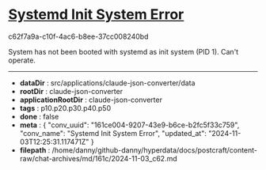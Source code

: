 # [Systemd Init System Error](https://claude.ai/chat/161ce004-9207-43e9-b6ce-b2fc5f33c759)

c62f7a9a-c10f-4ac6-b8ee-37cc008240bd

System has not been booted with systemd as init system (PID 1). Can't operate.

---

* **dataDir** : src/applications/claude-json-converter/data
* **rootDir** : claude-json-converter
* **applicationRootDir** : claude-json-converter
* **tags** : p10.p20.p30.p40.p50
* **done** : false
* **meta** : {
  "conv_uuid": "161ce004-9207-43e9-b6ce-b2fc5f33c759",
  "conv_name": "Systemd Init System Error",
  "updated_at": "2024-11-03T12:25:31.117471Z"
}
* **filepath** : /home/danny/github-danny/hyperdata/docs/postcraft/content-raw/chat-archives/md/161c/2024-11-03_c62.md